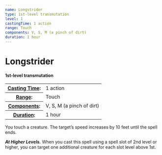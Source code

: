 ```yaml
---
name: Longstrider
type: 1st-level transmutation
level: 1
castingTime: 1 action
range: Touch
components: V, S, M (a pinch of dirt)
duration: 1 hour
---
```


Longstrider
===========

#### 1st-level transmutation

<table cellspacing="0" class="statBlock"><tbody><tr><th><a href="/srd/spellcasting/castingASpell.htm#castingtime">Casting Time</a>:</th><td>1 action</td></tr><tr><th><a href="/srd/spellcasting/castingASpell.htm#range">Range</a>:</th><td>Touch</td></tr><tr><th><a href="/srd/spellcasting/castingASpell.htm#componen">Components</a>:</th><td>V, S, M (a pinch of dirt)</td></tr><tr><th><a href="/srd/spellcasting/castingASpell.htm#duration">Duration</a>:</th><td>1 hour</td></tr></tbody></table>

You touch a creature. The target’s speed increases by 10 feet until the spell ends.

_**At Higher Levels.**_ When you cast this spell using a spell slot of 2nd level or higher, you can target one additional creature for each slot level above 1st.